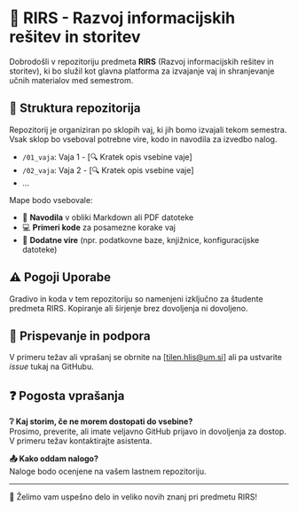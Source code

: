 # 📘 RIRS - Razvoj informacijskih rešitev in storitev

Dobrodošli v repozitoriju predmeta **RIRS** (Razvoj informacijskih rešitev in storitev), ki bo služil kot glavna platforma za izvajanje vaj in shranjevanje učnih materialov med semestrom. 

## 📂 Struktura repozitorija

Repozitorij je organiziran po sklopih vaj, ki jih bomo izvajali tekom semestra. Vsak sklop bo vseboval potrebne vire, kodo in navodila za izvedbo nalog.

- `/01_vaja`: Vaja 1 - [🔍 Kratek opis vsebine vaje]
- `/02_vaja`: Vaja 2 - [🔍 Kratek opis vsebine vaje]
- ...

Mape bodo vsebovale:
- 📄 **Navodila** v obliki Markdown ali PDF datoteke
- 💻 **Primeri kode** za posamezne korake vaj
- 📁 **Dodatne vire** (npr. podatkovne baze, knjižnice, konfiguracijske datoteke)

## ⚠️ Pogoji Uporabe

Gradivo in koda v tem repozitoriju so namenjeni izključno za študente predmeta RIRS. Kopiranje ali širjenje brez dovoljenja ni dovoljeno.

## 💬 Prispevanje in podpora

V primeru težav ali vprašanj se obrnite na [tilen.hlis@um.si] ali pa ustvarite *issue* tukaj na GitHubu.

## ❓ Pogosta vprašanja

**❔ Kaj storim, če ne morem dostopati do vsebine?**  
Prosimo, preverite, ali imate veljavno GitHub prijavo in dovoljenja za dostop. V primeru težav kontaktirajte asistenta.

**📤 Kako oddam nalogo?**  
Naloge bodo ocenjene na vašem lastnem repozitoriju.

---

🚀 Želimo vam uspešno delo in veliko novih znanj pri predmetu RIRS!
